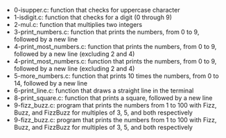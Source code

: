 * 0-isupper.c: function that checks for uppercase character
* 1-isdigit.c: function that checks for a digit (0 through 9)
* 2-mul.c: function that multiplies two integers
* 3-print_numbers.c: function that prints the numbers, from 0 to 9, followed by a new line
* 4-print_most_numbers.c: function that prints the numbers, from 0 to 9, followed by a new line (excluding 2 and 4)
* 4-print_most_numbers.c: function that prints the numbers, from 0 to 9, followed by a new line (excluding 2 and 4)
* 5-more_numbers.c: function that prints 10 times the numbers, from 0 to 14, followed by a new line
* 6-print_line.c: function that draws a straight line in the terminal
* 8-print_square.c: function that prints a square, followed by a new line
* 9-fizz_buzz.c: program that prints the numbers from 1 to 100 with Fizz, Buzz, and FizzBuzz for multiples of 3, 5, and both respectively
* 9-fizz_buzz.c: program that prints the numbers from 1 to 100 with Fizz, Buzz, and FizzBuzz for multiples of 3, 5, and both respectively
